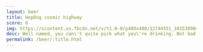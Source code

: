 ```yaml
---
layout: beer
title: HopDog cosmic highway
score: 6
img: https://scontent.xx.fbcdn.net/v/t1.0-0/p480x480/12744551_10153890416133745_1898256782764708907_n.jpg?oh=06ce141377068cb2bf2e36c5f31b9c03&oe=5883FE9E
desc: Well named, you can\'t quite pick what you\'re drinking. Not bad but fails to master any category
permalink: /beer/:title.html
---
```

